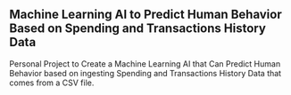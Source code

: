 ## Machine Learning AI to Predict Human Behavior Based on Spending and Transactions History Data

Personal Project to Create a Machine Learning AI that Can Predict Human Behavior based on ingesting Spending and Transactions History Data that comes from a CSV file.
